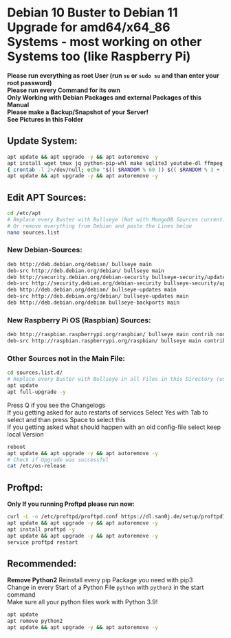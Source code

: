 # Debian 10 Buster to Debian 11 Upgrade for amd64/x64_86 Systems - most working on other Systems too (like Raspberry Pi)

**Please run everything as root User (run `su` or `sudo su` and than enter your root password)**<br/>
**Please run every Command for its own**<br/>
**Only Working with Debian Packages and external Packages of this Manual**<br/>
**Please make a Backup/Snapshot of your Server!**<br/>
**See Pictures in this Folder**<br/>

## Update System:

```sh
apt update && apt upgrade -y && apt autoremove -y
apt install wget tmux jq python-pip-whl make sqlite3 youtube-dl ffmpeg vim sudo redis redis-server cron git curl htop neofetch python3-pip screen apt-transport-https lsb-release ca-certificates software-properties-common gnupg gnupg2 nano unzip zip tar perl libnet-ssleay-perl openssl libauthen-pam-perl libpam-runtime libio-pty-perl apt-show-versions sudo -y
{ crontab -l 2>/dev/null; echo "$(( $RANDOM % 60 )) $(( $RANDOM % 3 + 3 )) * * * apt update && apt upgrade -y && apt autoremove -y" ; } | crontab -
apt update && apt upgrade -y && apt autoremove -y
```

## Edit APT Sources:

```sh
cd /etc/apt
# Replace every Buster with Bullseye (Not with MongoDB Sources current) - see Pictures
# Or remove everything from Debian and paste the Lines below
nano sources.list
```

### New Debian-Sources:
```sh
deb http://deb.debian.org/debian/ bullseye main
deb-src http://deb.debian.org/debian/ bullseye main
deb http://security.debian.org/debian-security bullseye-security/updates main
deb-src http://security.debian.org/debian-security bullseye-security/updates main
deb http://deb.debian.org/debian/ bullseye-updates main
deb-src http://deb.debian.org/debian/ bullseye-updates main
deb http://deb.debian.org/debian bullseye-backports main
```

### New Raspberry Pi OS (Raspbian) Sources:
```sh
deb http://raspbian.raspberrypi.org/raspbian/ bullseye main contrib non-free rpi
deb-src http://raspbian.raspberrypi.org/raspbian/ bullseye main contrib non-free rpi
```

### Other Sources not in the Main File:
```sh
cd sources.list.d/
# Replace every Buster with Bullseye in all Files in this Directory (use "nano FILE-NAME")
apt update
apt full-upgrade -y
```

Press Q if you see the Changelogs<br/>
If you getting asked for auto restarts of services Select Yes with Tab to select and than press Space to select this<br/>
If you getting asked what should happen with an old config-file select keep local Version<br/>

```sh
reboot
apt update && apt upgrade -y && apt autoremove -y
# Check if Upgrade was successful
cat /etc/os-release
```

## Proftpd:
**Only If you running Proftpd please run now:**
```sh
curl -L -o /etc/proftpd/proftpd.conf https://dl.san0j.de/setup/proftpd11.conf
apt update && apt upgrade -y && apt autoremove -y
apt install proftpd -y
apt update && apt upgrade -y && apt autoremove -y
service proftpd restart
```

## Recommended:
**Remove Python2**
Reinstall every pip Package you need with pip3<br/>
Change in every Start of a Python File `python` with `python3` in the start command<br/>
Make sure all your python files work with Python 3.9!<br/>
```sh
apt update
apt remove python2
apt update && apt upgrade -y && apt autoremove -y
```
